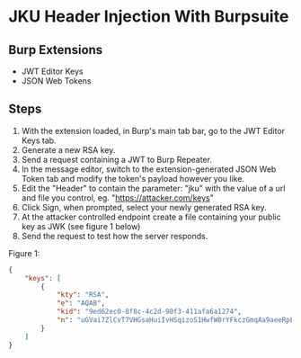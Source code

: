 # JKU Header Injection With Burpsuite

## Burp Extensions

- JWT Editor Keys
- JSON Web Tokens

## Steps

1. With the extension loaded, in Burp's main tab bar, go to the JWT Editor Keys tab.
2. Generate a new RSA key.
3. Send a request containing a JWT to Burp Repeater.
4. In the message editor, switch to the extension-generated JSON Web Token tab and modify the token's payload however you like.
5. Edit the "Header" to contain the parameter: "jku" with the value of a url and file you control, eg. "https://attacker.com/keys"
6. Click Sign, when prompted, select your newly generated RSA key.
7. At the attacker controlled endpoint create a file containing your public key as JWK (see figure 1 below)
8. Send the request to test how the server responds.

Figure 1:

```json
{
    "keys": [
        {
            "kty": "RSA",
            "e": "AQAB",
            "kid": "9ed62ec0-8f8c-4c2d-90f3-411afa6a1274",
            "n": "uGVai7ZlCvT7VHGsaHuiIvHSqizoS1HwfW0rYFkczGmqAa9aeeRpEtBOjuOxeYttRqNLoffFiRIDA5RvfXXTyy5tsSaVGJYBX2zCrVRWjZEii_lRdF4OYKpdgHVcy2ubnVUH4jefbSpqOPBWyJXvLiyYEH6bcPqzl6h-VkYz3MSPQ-FsJfABe4dDTGVoUMWEQ1J6pArS97s6emYGN_SwjvdA4tQ3OvfAbYJRJfz_5svuy6XNTphwckdnDy88yKIET7X6YeE6GjA3t-RkyM_wy3m2ETRhVrobfUX1xqI97soYQqRx2Qhr1_wRXBWkF6tc4VqWJx4quELAFRHhbDGexw"
        }
    ]
}
```
